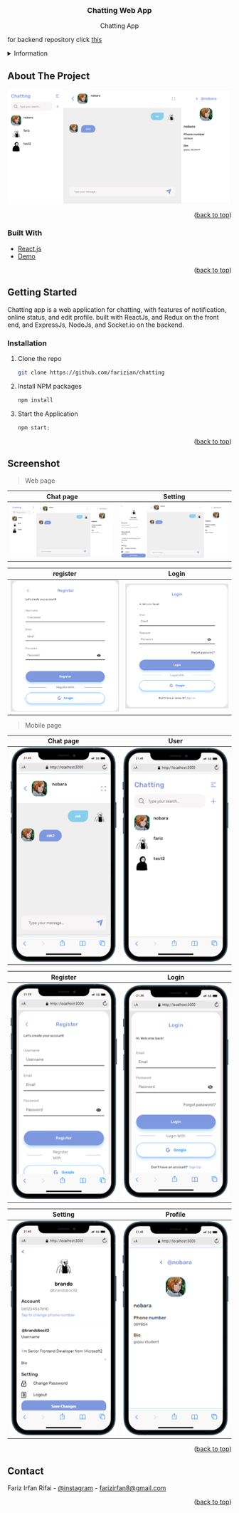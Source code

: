 <div id="top"></div>

<!-- PROJECT LOGO -->
<br />
<div align="center">

<h3 align="center">Chatting Web App</h3>

  <p align="center">
    Chatting App
    <br/>
    
  </p>
</div>

for backend repository click [this](https://github.com/farizian/chatting_BE)

<!-- TABLE OF CONTENTS -->
<details>
  <summary>Information</summary>
  <ol>
    <li>
      <a href="#about-the-project">About The Project</a>
      <ul>
        <li><a href="#built-with">Built With</a></li>
      </ul>
    </li>
    <li>
      <a href="#getting-started">Getting Started</a>
      <ul>
        <li><a href="#installation">Installation</a></li>
      </ul>
    </li>
    <li><a href="#screenshot">Screenshot</a></li>
    <li><a href="#contact">Contact</a></li>
  </ol>
</details>



<!-- ABOUT THE PROJECT -->
## About The Project

![Screenshot](ss/chat.png)



<p align="right">(<a href="#top">back to top</a>)</p>



### Built With

* [React.js](https://reactjs.org/)
* [Demo]()

<p align="right">(<a href="#top">back to top</a>)</p>



<!-- GETTING STARTED -->
## Getting Started

Chatting app is a web application for chatting, with features of notification, online status, and edit profile.
built with ReactJs, and Redux on the front end, and ExpressJs, NodeJs, and Socket.io on the backend.


### Installation

1. Clone the repo
   ```sh
   git clone https://github.com/farizian/chatting
   ```
2. Install NPM packages
   ```sh
   npm install
   ```
3. Start the Application
   ```js
   npm start;
   ```

<p align="right">(<a href="#top">back to top</a>)</p>



<!-- ROADMAP -->
## Screenshot

>Web page

Chat page           |  Setting
:-------------------------:|:-------------------------:
![](ss/chat.png)  |  ![](ss/setting.png)

register           |  Login
:-------------------------:|:-------------------------:
![](ss/register.png)  |  ![](ss/login.png)


>Mobile page

Chat page           |  User
:-------------------------:|:-------------------------: 
![](ss/mobile/chat.png)  |  ![](ss/mobile/userchat.png)

Register           |  Login
:-------------------------:|:-------------------------:
![](ss//mobile/register.png)  |  ![](ss/mobile/login.png)

Setting           |  Profile
:-------------------------:|:-------------------------:
![](ss//mobile/setting.png)  |  ![](ss/mobile/profile.png)

<p align="right">(<a href="#top">back to top</a>)</p>




<!-- CONTACT -->
## Contact

Fariz Irfan Rifai  - [@instagram](https://www.instagram.com/farizirfan008/) - farizirfan8@gmail.com


<p align="right">(<a href="#top">back to top</a>)</p>

